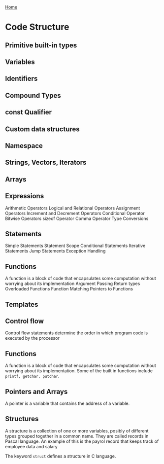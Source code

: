 [Home](../index.md)

# Code Structure

## Primitive built-in types

## Variables

## Identifiers

## Compound Types

## const Qualifier

## Custom data structures

## Namespace

## Strings, Vectors, Iterators

## Arrays

## Expressions
Arithmetic Operators
Logical and Relational Operators
Assignment Operators
Increment and Decrement Operators
Conditional Operator
Bitwise Operators
sizeof Operator
Comma Operator
Type Conversions

## Statements
Simple Statements
Statement Scope
Conditional Statements
Iterative Statements
Jump Statements
Exception Handling

## Functions
A function is a block of code that encapsulates some computation without worrying about its implementation
Argument Passing
Return types
Overloaded Functions
Function Matching
Pointers to Functions

## Templates

## Control flow
Control flow statements determine the order in which program code is executed by the processor

## Functions
A function is a block of code that encapsulates some computation without worrying about its implementation. Some of the built in functions include `printf, getchar, putchar`.

## Pointers and Arrays
A pointer is a variable that contains the address of a variable.

## Structures
A structure is a collection of one or more variables, posibly of different types grouped together in a common name. They are called records in Pascal language. An example of this is the payrol record that keeps track of employee data and salary

The keyword `struct` defines a structure in C language.
